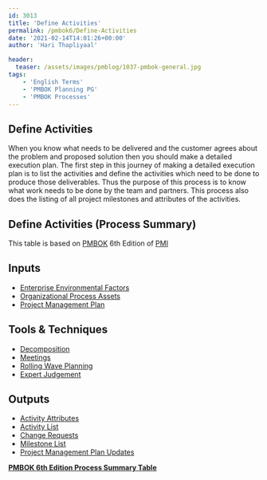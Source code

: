 ```yaml
---
id: 3013   
title: 'Define Activities'
permalink: /pmbok6/Define-Activities
date: '2021-02-14T14:01:26+00:00'
author: 'Hari Thapliyaal'

header:
  teaser: /assets/images/pmblog/1037-pmbok-general.jpg
tags:
    - 'English Terms'
    - 'PMBOK Planning PG'
    - 'PMBOK Processes'
---
```


## Define Activities

When you know what needs to be delivered and the customer agrees about the problem and proposed solution then you should make a detailed execution plan. The first step in this journey of making a detailed execution plan is to list the activities and define the activities which need to be done to produce those deliverables. Thus the purpose of this process is to know what work needs to be done by the team and partners. This process also does the listing of all project milestones and attributes of the activities.

## Define Activities (Process Summary)

This table is based on [PMBOK](https://www.pmi.org/pmbok-guide-standards) 6th Edition of [PMI](https:/www.pmi.org)

## **Inputs**

- [Enterprise Environmental Factors](/pmbok6/enterprise-environmental-factors)
- [Organizational Process Assets](/pmbok6/organizational-process-assets)
- [Project Management Plan](/pmbok6/project-management-plan)

## **Tools &amp; Techniques**

- [Decomposition](/pmbok6/decomposition)
- [Meetings](/pmbok6/meetings)
- [Rolling Wave Planning](/pmbok6/rolling-wave-planning)
- [Expert Judgement](/pmbok6/expert-judgement)

## **Outputs**

- [Activity Attributes](/pmbok6/activity-attributes)
- [Activity List](/pmbok6/activity-list)
- [Change Requests](/pmbok6/change-requests)
- [Milestone List](/pmbok6/milestone-list)
- [Project Management Plan Updates](/pmbok6/project-management-plan-updates)

**[PMBOK 6th Edition Process Summary Table](process-groups-and-processes-in-pmbok6/)**
